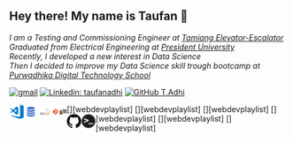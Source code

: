 <h2> Hey there! My name is Taufan 👋</h2>

<p><em>I am a Testing and Commissioning Engineer at <a href="https://www.tamiang.co.id/"> Tamiang Elevator-Escalator</a></br>Graduated from Electrical Engineering at <a href="https://www.president.ac.id/"> President University</a></br>Recently, I developed a new interest in Data Science</a></br>Then I decided to improve my Data Science skill trough bootcamp at <a href="https://www.https://www.purwadhika.com/"> Purwadhika Digital Technology School</a></br>
</em></p>

[![gmail](https://img.shields.io/badge/Gmail-adhi.taufan%40gmail.com-red)](mailto:adhi.taufan@gmail.com)
[![Linkedin: taufanadhi](https://img.shields.io/badge/-taufanadhi-blue?style=flat-square&logo=Linkedin&logoColor=white&link=https://www.linkedin.com/in/thaianebraga/)](https://www.linkedin.com/in/taufanadhi/)
[![GitHub T.Adhi](https://img.shields.io/github/followers/taufanadhi93?label=follow&style=social)](https://github.com/taufanadhi93)
</br>

[<img align="left" alt="Visual Studio Code" width="26px" src="https://raw.githubusercontent.com/github/explore/80688e429a7d4ef2fca1e82350fe8e3517d3494d/topics/visual-studio-code/visual-studio-code.png" />][webdevplaylist]
[<img align="left" alt="SQL" width="26px" src="https://raw.githubusercontent.com/github/explore/80688e429a7d4ef2fca1e82350fe8e3517d3494d/topics/sql/sql.png" />][webdevplaylist]
[<img align="left" alt="MySQL" width="26px" src="https://raw.githubusercontent.com/github/explore/80688e429a7d4ef2fca1e82350fe8e3517d3494d/topics/mysql/mysql.png" />][webdevplaylist]
[<img align="left" alt="Git" width="26px" src="https://raw.githubusercontent.com/github/explore/80688e429a7d4ef2fca1e82350fe8e3517d3494d/topics/git/git.png" />][webdevplaylist]
[<img align="left" alt="GitHub" width="26px" src="https://raw.githubusercontent.com/github/explore/78df643247d429f6cc873026c0622819ad797942/topics/github/github.png" />][webdevplaylist]
[<img align="left" alt="Terminal" width="26px" src="https://raw.githubusercontent.com/github/explore/80688e429a7d4ef2fca1e82350fe8e3517d3494d/topics/terminal/terminal.png" />][webdevplaylist]
